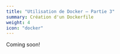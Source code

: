 ```yaml
---
title: "Utilisation de Docker – Partie 3"
summary: Création d'un Dockerfile
weight: 4
icon: "docker"
---
```


Coming soon!
